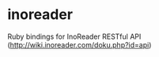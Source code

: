 inoreader
=========

Ruby bindings for InoReader RESTful API (http://wiki.inoreader.com/doku.php?id=api)
